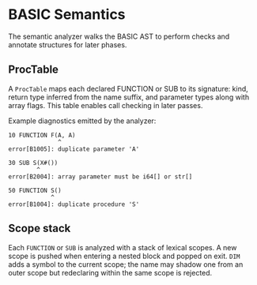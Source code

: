 # BASIC Semantics

The semantic analyzer walks the BASIC AST to perform checks and annotate
structures for later phases.

## ProcTable

A `ProcTable` maps each declared FUNCTION or SUB to its signature: kind,
return type inferred from the name suffix, and parameter types along with array
flags. This table enables call checking in later passes.

Example diagnostics emitted by the analyzer:

```
10 FUNCTION F(A, A)
              ^
error[B1005]: duplicate parameter 'A'

30 SUB S(X#())
        ^
error[B2004]: array parameter must be i64[] or str[]

50 FUNCTION S()
            ^
error[B1004]: duplicate procedure 'S'
```

## Scope stack

Each `FUNCTION` or `SUB` is analyzed with a stack of lexical scopes. A new
scope is pushed when entering a nested block and popped on exit. `DIM` adds a
symbol to the current scope; the name may shadow one from an outer scope but
redeclaring within the same scope is rejected.
